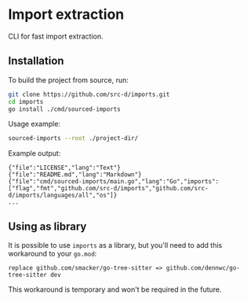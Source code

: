 # Import extraction

CLI for fast import extraction.

## Installation

To build the project from source, run:

```bash
git clone https://github.com/src-d/imports.git
cd imports
go install ./cmd/sourced-imports
```

Usage example:

```bash
sourced-imports --root ./project-dir/
```

Example output:

```
{"file":"LICENSE","lang":"Text"}
{"file":"README.md","lang":"Markdown"}
{"file":"cmd/sourced-imports/main.go","lang":"Go","imports":["flag","fmt","github.com/src-d/imports","github.com/src-d/imports/languages/all","os"]}
...
```

## Using as library

It is possible to use `imports` as a library, but you'll need to add this workaround to your `go.mod`:

```
replace github.com/smacker/go-tree-sitter => github.com/dennwc/go-tree-sitter dev
```

This workaround is temporary and won't be required in the future.